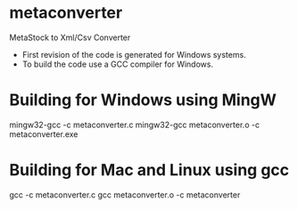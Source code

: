 # metaconverter
MetaStock to Xml/Csv Converter

- First revision of the code is generated for Windows systems. 
- To build the code use a GCC compiler for Windows. 


# Building for Windows using MingW
mingw32-gcc -c metaconverter.c
mingw32-gcc metaconverter.o -c metaconverter.exe

# Building for Mac and Linux using gcc
gcc -c metaconverter.c
gcc metaconverter.o -c metaconverter
